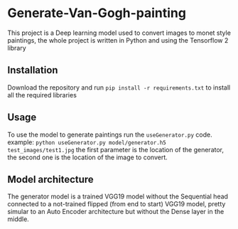# Generate-Van-Gogh-painting
This project is a Deep learning model used to convert images to monet style paintings, the whole project is written in Python and using the Tensorflow 2 library

## Installation
Download the repository and run `pip install -r requirements.txt` to install all the required libraries

## Usage
To use the model to generate paintings run the `useGenerator.py` code.
example: `python useGenerator.py model/generator.h5 test_images/test1.jpg`
the first parameter is the location of the generator, the second one is the location of the image to convert.

## Model architecture
The generator model is a trained VGG19 model without the Sequential head connected to a not-trained flipped (from end to start) VGG19 model, pretty simular to an Auto Encoder architecture but without the Dense layer in the middle.

